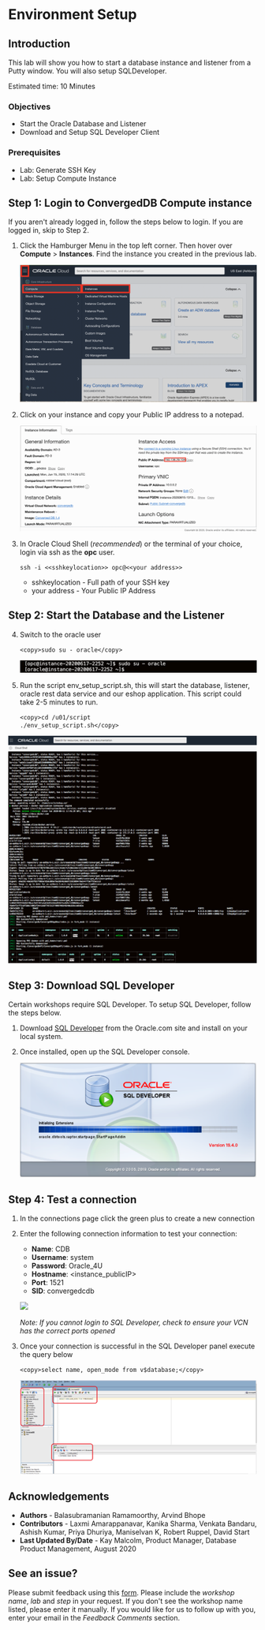 # Environment Setup

## Introduction

This lab will show you how to start a database instance and listener from a Putty window. You will also setup SQLDeveloper.

Estimated time: 10 Minutes

### Objectives
- Start the Oracle Database and Listener
- Download and Setup SQL Developer Client

### Prerequisites

- Lab: Generate SSH Key
- Lab: Setup Compute Instance

## **Step 1:** Login to ConvergedDB Compute instance
If you aren't already logged in, follow the steps below to login.  If you are logged in, skip to Step 2.

1. Click the Hamburger Menu in the top left corner. Then hover over **Compute** > **Instances**. Find the instance you created in the previous lab.

   ![](./images/nav_compute_instance.png " ")

2. Click on your instance and copy your Public IP address to a notepad.

   ![](./images/public_ip.png " ")


3. In Oracle Cloud Shell (*recommended*) or the terminal of your choice, login via ssh as the **opc** user.  

      ````
      ssh -i <<sshkeylocation>> opc@<<your address>>
      ````

      - sshkeylocation - Full path of your SSH key
      - your address - Your Public IP Address
  
## **Step 2:** Start the Database and the Listener



4. Switch to the oracle user
      ````
      <copy>sudo su - oracle</copy>
      ````

   ![](./images/env1.png " ")

5.  Run the script env\_setup\_script.sh, this will start the database, listener, oracle rest data service and our eshop application. This script could take 2-5 minutes to run.


      ````
      <copy>cd /u01/script
      ./env_setup_script.sh</copy>
      ````
   ![](./images/setup-script.png " ")

## **Step 3:** Download SQL Developer

Certain workshops require SQL Developer.  To setup SQL Developer, follow the steps below.

1. Download [SQL Developer](https://www.oracle.com/tools/downloads/sqldev-downloads.html) from the Oracle.com site and install on your local system.

2. Once installed, open up the SQL Developer console.

      ![](./images/start-sql-developer.png " ")

## **Step 4:**  Test a connection

1.  In the connections page click the green plus to create a new connection

2.  Enter the following connection information to test your connection:
      - **Name**: CDB
      - **Username**: system
      - **Password**: Oracle_4U
      - **Hostname**: <instance_publicIP>
      - **Port**: 1521
      - **SID**: convergedcdb

    ![](./images/sql_developer_connection.png " ")

    *Note: If you cannot login to SQL Developer, check to ensure your VCN has the correct ports opened*

3.  Once your connection is successful in the SQL Developer panel execute the query below
      ````
      <copy>select name, open_mode from v$database;</copy>
      ````

      ![](./images/vdatabase.png " ")


## Acknowledgements
* **Authors** - Balasubramanian Ramamoorthy, Arvind Bhope
* **Contributors** - Laxmi Amarappanavar, Kanika Sharma, Venkata Bandaru, Ashish Kumar, Priya Dhuriya, Maniselvan K, Robert Ruppel, David Start
* **Last Updated By/Date** - Kay Malcolm, Product Manager, Database Product Management, August 2020

## See an issue?
Please submit feedback using this [form](https://apexapps.oracle.com/pls/apex/f?p=133:1:::::P1_FEEDBACK:1). Please include the *workshop name*, *lab* and *step* in your request.  If you don't see the workshop name listed, please enter it manually. If you would like for us to follow up with you, enter your email in the *Feedback Comments* section.
